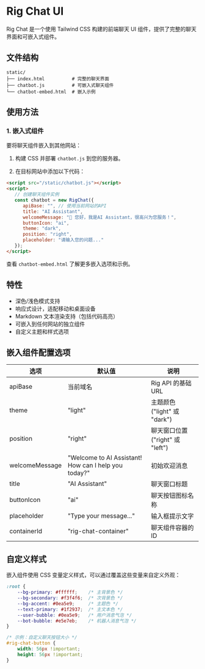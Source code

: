 # Rig Chat UI

Rig Chat 是一个使用 Tailwind CSS 构建的前端聊天 UI 组件，提供了完整的聊天界面和可嵌入式组件。

## 文件结构

```
static/
├── index.html          # 完整的聊天界面
├── chatbot.js          # 可嵌入式聊天组件
└── chatbot-embed.html  # 嵌入示例
```

## 使用方法


### 1. 嵌入式组件

要将聊天组件嵌入到其他网站：

1. 构建 CSS 并部署 `chatbot.js` 到您的服务器。

2. 在目标网站中添加以下代码：

```html
<script src="/static/chatbot.js"></script>
<script>
   // 创建聊天组件实例
   const chatbot = new RigChat({
      apiBase: "", // 使用当前网站的API
      title: "AI Assistant",
      welcomeMessage: "👋 您好，我是AI Assistant，很高兴为您服务！",
      buttonIcon: "ai",
      theme: "dark",
      position: "right",
      placeholder: "请输入您的问题..."
   });
</script>
```

查看 `chatbot-embed.html` 了解更多嵌入选项和示例。


## 特性

- 深色/浅色模式支持
- 响应式设计，适配移动和桌面设备
- Markdown 文本渲染支持（包括代码高亮）
- 可嵌入到任何网站的独立组件
- 自定义主题和样式选项

## 嵌入组件配置选项

| 选项 | 默认值 | 说明 |
|------|-------|------|
| apiBase | 当前域名 | Rig API 的基础 URL |
| theme | "light" | 主题颜色 ("light" 或 "dark") |
| position | "right" | 聊天窗口位置 ("right" 或 "left") |
| welcomeMessage | "Welcome to AI Assistant! How can I help you today?" | 初始欢迎消息 |
| title | "AI Assistant" | 聊天窗口标题 |
| buttonIcon | "ai" | 聊天按钮图标名称 |
| placeholder | "Type your message..." | 输入框提示文字 |
| containerId | "rig-chat-container" | 聊天组件容器的 ID |

## 自定义样式

嵌入组件使用 CSS 变量定义样式，可以通过覆盖这些变量来自定义外观：

```css
:root {
    --bg-primary: #ffffff;    /* 主背景色 */
    --bg-secondary: #f3f4f6;  /* 次背景色 */
    --bg-accent: #0ea5e9;     /* 主题色 */
    --text-primary: #1f2937;  /* 主文本色 */
    --user-bubble: #0ea5e9;   /* 用户消息气泡 */
    --bot-bubble: #e5e7eb;    /* 机器人消息气泡 */
}

/* 示例：自定义聊天按钮大小 */
#rig-chat-button {
    width: 56px !important;
    height: 56px !important;
}
``` 